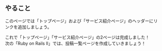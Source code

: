 ## やること
このページでは「トップページ」および「サービス紹介ページ」のヘッダーにリンクを追加しましょう。

これで「トップページ」「サービス紹介ページ」の2ページは完成しました！  
次の「Ruby on Rails Ⅱ」では、投稿一覧ページを作成していきましょう！
